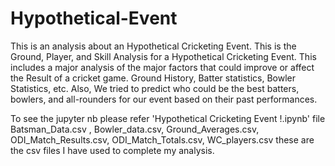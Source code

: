 # Hypothetical-Event
This is an analysis about an Hypothetical Cricketing Event.
This is the Ground, Player, and Skill Analysis for a Hypothetical Cricketing Event. 
This includes a major analysis of the major factors that could improve or affect the Result of a cricket game. 
Ground History, Batter statistics, Bowler Statistics, etc. 
Also, We tried to predict who could be the best batters, bowlers, and all-rounders for our event based on their past performances.

To see the jupyter nb please refer 'Hypothetical Cricketing Event !.ipynb' file
Batsman_Data.csv , Bowler_data.csv, Ground_Averages.csv, ODI_Match_Results.csv, ODI_Match_Totals.csv, WC_players.csv these are the csv files I have used to complete my analysis.
